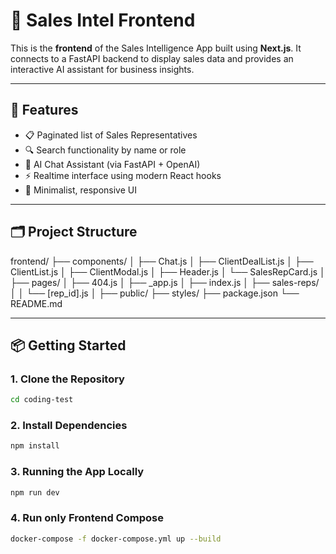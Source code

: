 # 🧠 Sales Intel Frontend

This is the **frontend** of the Sales Intelligence App built using **Next.js**. It connects to a FastAPI backend to display sales data and provides an interactive AI assistant for business insights.

---

## 🚀 Features

- 📋 Paginated list of Sales Representatives
- 🔍 Search functionality by name or role
- 💬 AI Chat Assistant (via FastAPI + OpenAI)
- ⚡ Realtime interface using modern React hooks
- 🎨 Minimalist, responsive UI

---

## 🗂 Project Structure
frontend/ ├── components/ │ ├── Chat.js │ ├── ClientDealList.js │ ├── ClientList.js │ ├── ClientModal.js │ ├── Header.js │ └── SalesRepCard.js │ ├── pages/ │ ├── 404.js │ ├── _app.js │ ├── index.js │ ├── sales-reps/ │ │ └── [rep_id].js │ ├── public/ ├── styles/ ├── package.json └── README.md


---

## 📦 Getting Started

### 1. Clone the Repository

```bash
cd coding-test
```

### 2. Install Dependencies
```bash
npm install
```

### 3. Running the App Locally
```bash
npm run dev
```

### 4. Run only Frontend Compose
```bash
docker-compose -f docker-compose.yml up --build
```
